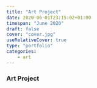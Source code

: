 ```yaml
---
title: "Art Project"
date: 2020-06-01T23:15:02+01:00
timespan: "June 2020"
draft: false
cover: "cover.jpg"
useRelativeCover: true
type: "portfolio"
categories:
    - art
---
```


### Art Project